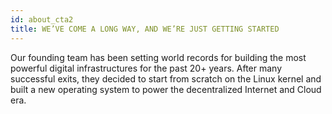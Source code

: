 ```yaml
---
id: about_cta2
title: WE’VE COME A LONG WAY, AND WE’RE JUST GETTING STARTED
---
```

Our founding team has been setting world records for building the most powerful digital infrastructures for the past 20+ years. After many successful exits, they decided to start from scratch on the Linux kernel and built a new operating system to power the decentralized Internet and Cloud era.
